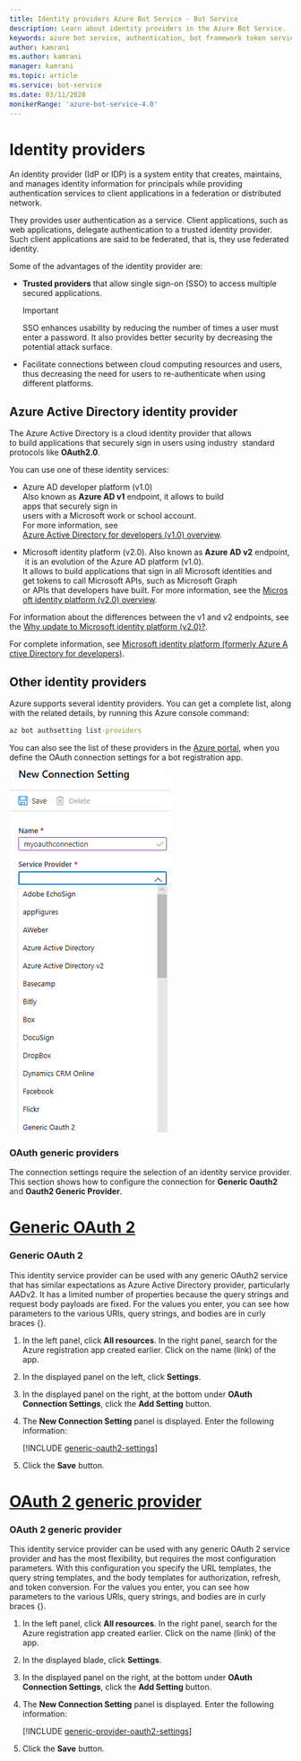 ```yaml
---
title: Identity providers Azure Bot Service - Bot Service
description: Learn about identity providers in the Azure Bot Service.
keywords: azure bot service, authentication, bot framework token service
author: kamrani
ms.author: kamrani
manager: kamrani
ms.topic: article
ms.service: bot-service
ms.date: 03/11/2020
monikerRange: 'azure-bot-service-4.0'
---
```


# Identity providers

An identity provider (IdP or IDP) is a system entity that creates, maintains, and manages identity information for principals while providing authentication services to client applications in a federation or distributed network.

They provides user authentication as a service. Client applications, such as web applications, delegate authentication to a trusted identity provider. Such client applications are said to be federated, that is, they use federated identity.

Some of the advantages of the identity provider are:

- **Trusted providers** that allow single sign-on (SSO) to access multiple secured applications.
    > [!IMPORTANT]
    > SSO enhances usability by reducing the number of times a user must enter a password. It also provides better security by decreasing the potential attack surface.
- Facilitate connections between cloud computing resources and users, thus decreasing the need for users to re-authenticate when using different platforms.

## Azure Active Directory identity provider

The Azure Active Directory is a cloud identity provider that allows to build applications that securely sign in users using industry  standard protocols like **OAuth2.0**.

You can use one of these identity services:

- Azure AD developer platform (v1.0) Also known as **Azure AD v1** endpoint, it allows to build  apps that securely sign in 
users with a Microsoft work or school account.
For more information, see [Azure Active Directory for developers (v1.0) overview](https://docs.microsoft.com/azure/active-directory/azuread-dev/v1-overview).

- Microsoft identity platform (v2.0). Also known as **Azure AD v2** endpoint, it is an evolution of the Azure AD platform (v1.0). 
It allows to build applications that sign in all Microsoft identities and
get tokens to call Microsoft APIs, such as Microsoft Graph
or APIs that developers have built. For more information, see the [Microsoft identity platform (v2.0) overview](https://docs.microsoft.com/azure/active-directory/develop/active-directory-appmodel-v2-overview).

For information about the differences between the v1 and v2 endpoints, see the [Why update to Microsoft identity platform (v2.0)?](https://docs.microsoft.com/azure/active-directory/develop/active-directory-v2-compare). 

For complete information, see [Microsoft identity platform (formerly Azure Active Directory for developers)](https://docs.microsoft.com/azure/active-directory/develop/).

## Other identity providers

Azure supports several identity providers. You can get a complete list, along with the related details, by running this Azure console command:

```cmd
az bot authsetting list-providers
```

You can also see the list of these providers in the [Azure portal](https://ms.portal.azure.com/), when you define the OAuth connection settings for a bot registration app.

![azure identity providers](media/concept-bot-authentication/bot-auth-identity-providers.png)


### OAuth generic providers

The connection settings require the selection of an identity service provider.  This section shows how to configure the connection for **Generic Oauth2** and **Oauth2 Generic Provider**.

# [Generic OAuth 2 ](#tab/ga2)
### Generic OAuth 2

This identity service provider can be used with any generic OAuth2 service that has similar expectations as Azure Active Directory provider, particularly AADv2. It has a limited number of properties because the query strings and request body payloads are fixed. For the values you enter, you can see how parameters to the various URls, query strings, and bodies are in curly braces {}.

1. In the left panel, click **All resources**.  In the right panel, search for the Azure registration app created earlier. Click on the name (link) of the app.
1. In the displayed panel on the left, click **Settings**.
1. In the displayed panel on the right, at the bottom under **OAuth Connection Settings**, click the **Add Setting** button.
1. The **New Connection Setting** panel is displayed. Enter the following information:

    [!INCLUDE [generic-oauth2-settings](~/includes/authentication/auth-generic-oauth2-settings.md)]

1. Click the **Save** button.

# [OAuth 2 generic provider ](#tab/a2gp)
### OAuth 2 generic provider

This identity service provider can be used with any generic OAuth 2 service provider and has the most flexibility, but requires the most configuration parameters. With this configuration you specify the URL templates, the query string templates, and the body templates for authorization, refresh, and token conversion. For the values you enter, you can see how parameters to the various URls, query strings, and bodies are in curly braces {}.

1. In the left panel, click **All resources**.  In the right panel, search for the Azure registration app created earlier. Click on the name (link) of the app.
1. In the displayed blade, click **Settings**.
1. In the displayed panel on the right, at the bottom under **OAuth Connection Settings**, click the **Add Setting** button.
1. The **New Connection Setting** panel is displayed. Enter the following information:

    [!INCLUDE [generic-provider-oauth2-settings](~/includes/authentication/auth-generic-provider-oauth2-settings.md)]

1. Click the **Save** button.
